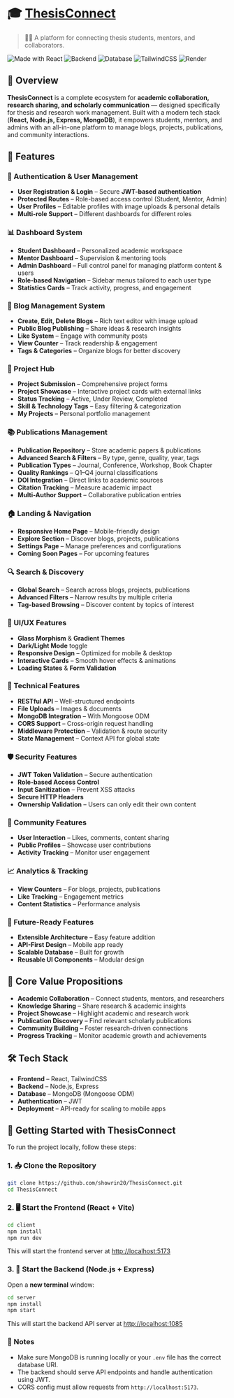 # 🎓 [ThesisConnect](https://docs.google.com/document/d/1C-v7He-nDQgbw6lyI3BAR52A98BQpnWWdbkWAWkjkrk/edit?usp=sharing)

> 👩‍💻 A platform for connecting thesis students, mentors, and collaborators.

![Made with React](https://img.shields.io/badge/Frontend-React.js-blue?style=flat-square\&logo=react)
![Backend](https://img.shields.io/badge/Backend-Express.js-lightgrey?style=flat-square\&logo=express)
![Database](https://img.shields.io/badge/Database-MongoDB-green?style=flat-square\&logo=mongodb)
![TailwindCSS](https://img.shields.io/badge/Styling-TailwindCSS-38bdf8?style=flat-square\&logo=tailwindcss)
![Render](https://img.shields.io/badge/Deployment-Render-purple?style=flat-square)


## 📌 Overview

**ThesisConnect** is a complete ecosystem for **academic collaboration, research sharing, and scholarly communication** — designed specifically for thesis and research work management.
Built with a modern tech stack (**React, Node.js, Express, MongoDB**), it empowers students, mentors, and admins with an all-in-one platform to manage blogs, projects, publications, and community interactions.



## 🚀 Features

### 🔐 Authentication & User Management

* **User Registration & Login** – Secure **JWT-based authentication**
* **Protected Routes** – Role-based access control (Student, Mentor, Admin)
* **User Profiles** – Editable profiles with image uploads & personal details
* **Multi-role Support** – Different dashboards for different roles



### 📊 Dashboard System

* **Student Dashboard** – Personalized academic workspace
* **Mentor Dashboard** – Supervision & mentoring tools
* **Admin Dashboard** – Full control panel for managing platform content & users
* **Role-based Navigation** – Sidebar menus tailored to each user type
* **Statistics Cards** – Track activity, progress, and engagement



### 📝 Blog Management System

* **Create, Edit, Delete Blogs** – Rich text editor with image upload
* **Public Blog Publishing** – Share ideas & research insights
* **Like System** – Engage with community posts
* **View Counter** – Track readership & engagement
* **Tags & Categories** – Organize blogs for better discovery



### 🚀 Project Hub

* **Project Submission** – Comprehensive project forms
* **Project Showcase** – Interactive project cards with external links
* **Status Tracking** – Active, Under Review, Completed
* **Skill & Technology Tags** – Easy filtering & categorization
* **My Projects** – Personal portfolio management



### 📚 Publications Management

* **Publication Repository** – Store academic papers & publications
* **Advanced Search & Filters** – By type, genre, quality, year, tags
* **Publication Types** – Journal, Conference, Workshop, Book Chapter
* **Quality Rankings** – Q1–Q4 journal classifications
* **DOI Integration** – Direct links to academic sources
* **Citation Tracking** – Measure academic impact
* **Multi-Author Support** – Collaborative publication entries



### 🏠 Landing & Navigation

* **Responsive Home Page** – Mobile-friendly design
* **Explore Section** – Discover blogs, projects, publications
* **Settings Page** – Manage preferences and configurations
* **Coming Soon Pages** – For upcoming features



### 🔍 Search & Discovery

* **Global Search** – Search across blogs, projects, publications
* **Advanced Filters** – Narrow results by multiple criteria
* **Tag-based Browsing** – Discover content by topics of interest



### 🎨 UI/UX Features

* **Glass Morphism** & **Gradient Themes**
* **Dark/Light Mode** toggle
* **Responsive Design** – Optimized for mobile & desktop
* **Interactive Cards** – Smooth hover effects & animations
* **Loading States** & **Form Validation**



### 🔧 Technical Features

* **RESTful API** – Well-structured endpoints
* **File Uploads** – Images & documents
* **MongoDB Integration** – With Mongoose ODM
* **CORS Support** – Cross-origin request handling
* **Middleware Protection** – Validation & route security
* **State Management** – Context API for global state



### 🛡️ Security Features

* **JWT Token Validation** – Secure authentication
* **Role-based Access Control**
* **Input Sanitization** – Prevent XSS attacks
* **Secure HTTP Headers**
* **Ownership Validation** – Users can only edit their own content



### 📱 Community Features

* **User Interaction** – Likes, comments, content sharing
* **Public Profiles** – Showcase user contributions
* **Activity Tracking** – Monitor user engagement



### 📈 Analytics & Tracking

* **View Counters** – For blogs, projects, publications
* **Like Tracking** – Engagement metrics
* **Content Statistics** – Performance analysis



### 🔮 Future-Ready Features

* **Extensible Architecture** – Easy feature addition
* **API-First Design** – Mobile app ready
* **Scalable Database** – Built for growth
* **Reusable UI Components** – Modular design



## 🎯 Core Value Propositions

* **Academic Collaboration** – Connect students, mentors, and researchers
* **Knowledge Sharing** – Share research & academic insights
* **Project Showcase** – Highlight academic and research work
* **Publication Discovery** – Find relevant scholarly publications
* **Community Building** – Foster research-driven connections
* **Progress Tracking** – Monitor academic growth and achievements



## 🛠 Tech Stack

* **Frontend** – React, TailwindCSS
* **Backend** – Node.js, Express
* **Database** – MongoDB (Mongoose ODM)
* **Authentication** – JWT
* **Deployment** – API-ready for scaling to mobile apps









## 🚀 Getting Started with ThesisConnect

To run the project locally, follow these steps:

### 1. 📥 Clone the Repository

```bash
git clone https://github.com/showrin20/ThesisConnect.git
cd ThesisConnect
```



### 2. 🖥️ Start the Frontend (React + Vite)

```bash
cd client
npm install
npm run dev
```

This will start the frontend server at [http://localhost:5173](http://localhost:5173)



### 3. 🧠 Start the Backend (Node.js + Express)

Open a **new terminal** window:

```bash
cd server
npm install
npm start
```

This will start the backend API server at [http://localhost:1085](http://localhost:1085)



### 📌 Notes

* Make sure MongoDB is running locally or your `.env` file has the correct database URI.
* The backend should serve API endpoints and handle authentication using JWT.
* CORS config must allow requests from `http://localhost:5173`.






